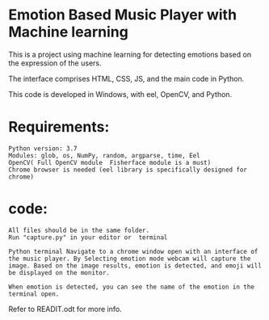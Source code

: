 # Emotion Based Music Player with Machine learning 
This is a project using machine learning for detecting emotions based on the expression of the users. 

The interface comprises HTML, CSS, JS, and the main code in Python.

This code is developed in Windows, with eel, OpenCV, and Python.

# Requirements:
    Python version: 3.7 
    Modules: glob, os, NumPy, random, argparse, time, Eel
    OpenCV( Full OpenCV module  Fisherface module is a must)
    Chrome browser is needed (eel library is specifically designed for chrome)

# code:
    All files should be in the same folder.
    Run "capture.py" in your editor or  terminal

    Python terminal Navigate to a chrome window open with an interface of the music player. By Selecting emotion mode webcam will capture the image. Based on the image results, emotion is detected, and emoji will be displayed on the monitor.

    When emotion is detected, you can see the name of the emotion in the terminal open.

Refer to READIT.odt for more info.
